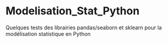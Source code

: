 # Modelisation_Stat_Python
Quelques tests des librairies pandas/seaborn et sklearn pour la modélisation statistique en Python
